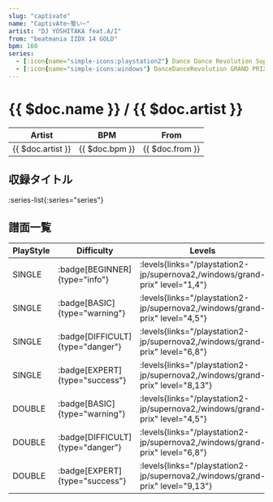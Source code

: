 ```yaml
---
slug: "captivate"
name: "CaptivAte~誓い~"
artist: "DJ YOSHITAKA feat.A/I"
from: "beatmania IIDX 14 GOLD"
bpm: 160
series:
  - [:icon{name="simple-icons:playstation2"} Dance Dance Revolution SuperNOVA2 :icon{name="flag:jp-4x3"}](/playstation2-jp/supernova2)
  - [:icon{name="simple-icons:windows"} DanceDanceRevolution GRAND PRIX (グランプリプレー)](/windows/grand-prix)
---
```


# {{ $doc.name }} / {{ $doc.artist }}

|Artist|BPM|From|
|------|---|----|
|{{ $doc.artist }}|{{ $doc.bpm }}|{{ $doc.from }}|

## 収録タイトル

:series-list{:series="series"}

## 譜面一覧

|PlayStyle|Difficulty|Levels|Notes|Movie|
|---------|----------|------|-----|-----|
|SINGLE| :badge[BEGINNER]{type="info"}| :levels{links="/playstation2-jp/supernova2,/windows/grand-prix" level="1,4"}|100/0||
|SINGLE| :badge[BASIC]{type="warning"}| :levels{links="/playstation2-jp/supernova2,/windows/grand-prix" level="4,5"}|155/14||
|SINGLE| :badge[DIFFICULT]{type="danger"}| :levels{links="/playstation2-jp/supernova2,/windows/grand-prix" level="6,8"}|252/14||
|SINGLE| :badge[EXPERT]{type="success"}| :levels{links="/playstation2-jp/supernova2,/windows/grand-prix" level="8,13"}|420/15||
|DOUBLE| :badge[BASIC]{type="warning"}| :levels{links="/playstation2-jp/supernova2,/windows/grand-prix" level="4,5"}|151/23||
|DOUBLE| :badge[DIFFICULT]{type="danger"}| :levels{links="/playstation2-jp/supernova2,/windows/grand-prix" level="6,8"}|247/17||
|DOUBLE| :badge[EXPERT]{type="success"}| :levels{links="/playstation2-jp/supernova2,/windows/grand-prix" level="9,13"}|419/16||
